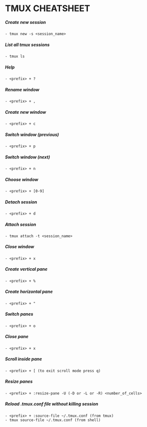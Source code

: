# TMUX CHEATSHEET

##### Create new session
	- tmux new -s <session_name>


##### List all tmux sessions
	- tmux ls


##### Help
	- <prefix> + ?


##### Rename window
	- <prefix> + ,


##### Create new window
	- <prefix> + c


##### Switch window (previous)
	- <prefix> + p


##### Switch window (next)
	- <prefix> + n


##### Choose window
	- <prefix> + [0-9] 


##### Detach session
	- <prefix> + d


##### Attach session
	- tmux attach -t <session_name>


##### Close window
	- <prefix> + x


##### Create vertical pane
	- <prefix> + %


##### Create horizontal pane
	- <prefix> + "


##### Switch panes
	- <prefix> + o


##### Close pane
	- <prefix> + x


##### Scroll inside pane
	- <prefix> + [ (to exit scroll mode press q)


##### Resize panes
	- <prefix> + :resize-pane -U (-D or -L or -R) <number_of_cells>


##### Reload .tmux.conf file without killing session
	- <prefix> + :source-file ~/.tmux.conf (from tmux)
	- tmux source-file ~/.tmux.conf (from shell)


